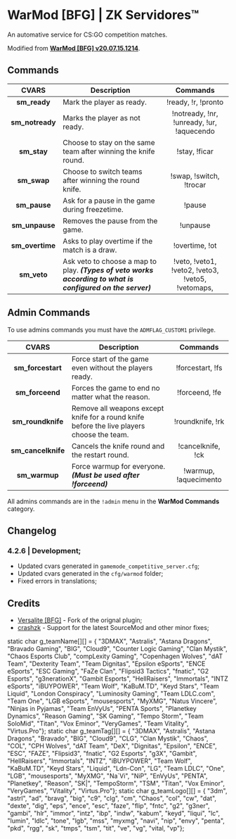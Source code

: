 # WarMod [BFG] | ZK Servidores™
An automative service for CS:GO competition matches.

Modified from **[WarMod [BFG] v20.07.15.1214](https://bitbucket.org/warmod/warmod.bitbucket.org/src)**.

## Commands
**CVARS** | **Description** | **Commands** |
:--------: | -------- | :--------: |
**sm_ready** | Mark the player as ready. | !ready, !r, !pronto |
**sm_notready** | Marks the player as not ready. | !notready, !nr, !unready, !ur, !aquecendo |
**sm_stay** | Choose to stay on the same team after winning the knife round. | !stay, !ficar |
**sm_swap** | Choose to switch teams after winning the round knife. | !swap, !switch, !trocar |
**sm_pause** | Ask for a pause in the game during freezetime. | !pause |
**sm_unpause** | Removes the pause from the game. | !unpause|
**sm_overtime** |  Asks to play overtime if the match is a draw. | !overtime, !ot |
**sm_veto** |  Ask veto to choose a map to play. ***(Types of veto works according to what is configured on the server)*** | !veto, !veto1, !veto2, !veto3, !veto5, !vetomaps,|

## Admin Commands
To use admins commands you must have the `ADMFLAG_CUSTOM1` privilege.

**CVARS** | **Description** | **Commands** |
:--------: | -------- | :--------: |
**sm_forcestart** | Force start of the game even without the players ready. | !forcestart, !fs |
**sm_forceend** | Forces the game to end no matter what the reason. | !forceend, !fe |
**sm_roundknife** | Remove all weapons except knife for a round knife before the live players choose the team. | !roundknife, !rk |
**sm_cancelknife** | Cancels the knife round and the restart round. | !cancelknife, !ck |
**sm_warmup** | Force warmup for everyone. ***(Must be used after !forceend)*** | !warmup, !aquecimento |

All admins commands are in the `!admin` menu in the **WarMod Commands** category.

## Changelog
### 4.2.6 | Development;
- Updated cvars generated in `gamemode_competitive_server.cfg`;
- Updated cvars generated in the `cfg/warmod` folder;
- Fixed errors in translations;

## Credits
- [Versalite [BFG]](https://forums.alliedmods.net/member.php?u=171777) - Fork of the orignal plugin;
- [crashzk](https://github.com/crashzk) - Support for the latest SourceMod and other minor fixes;

static char g_teamName[][] = {	"3DMAX", 	"Astralis", 	"Astana Dragons", 	"Bravado Gaming", 	"BIG",	"Cloud9", 	"Counter Logic Gaming", 	"Clan Mystik", 	"Chaos Esports Club",	"compLexity Gaming", 	"Copenhagen Wolves", 	"dAT Team",		"Dexterity Team",	"Team Dignitas", 	"Epsilon eSports", 	"ENCE eSports",		"ESC Gaming", 	"FaZe Clan",	"Flipsid3 Tactics", 	"fnatic", 	"G2 Esports",	"g3nerationX",	"Gambit Esports",	"HellRaisers", 	"Immortals",	"INTZ eSports", 	"iBUYPOWER", 	"Team Wolf", 	"KaBuM.TD",		"Keyd Stars", 	"Team Liquid",	"London Conspiracy", 	"Luminosity Gaming", 	"Team LDLC.com", 	"Team One",	"LGB eSports", 	"mousesports", 	"MyXMG", 	"Natus Vincere", 	"Ninjas in Pyjamas", 	"Team EnVyUs", 	"PENTA Sports", 	"Planetkey Dynamics", 	"Reason Gaming", 	"SK Gaming", 	"Tempo Storm",	"Team SoloMid", 	"Titan", 	"Vox Eminor", 	"VeryGames", 	"Team Vitality",	"Virtus.Pro"};
static char g_teamTag[][] = {	"3DMAX", 	"Astralis", 	"Astana Dragons", 	"Bravado", 			"BIG",	"Cloud9", 	"CLG", 						"Clan Mystik", 	"Chaos",				"COL", 					"CPH Wolves", 			"dAT Team", 	"DeX",				"Dignitas", 		"Epsilon", 			"ENCE",				"ESC", 			"FAZE",			"Flipsid3", 			"fnatic", 	"G2 Esports",	"g3X",			"Gambit",			"HellRaisers", 	"Immortals", 	"INTZ",				"iBUYPOWER", 	"Team Wolf", 	"KaBuM.TD",		"Keyd Stars", 	"Liquid",		"Ldn-Con", 				"LG",					"Team LDLC", 		"One",		"LGB", 			"mousesports", 	"MyXMG", 	"Na`Vi", 			"NiP", 					"EnVyUs", 		"PENTA", 			"Planetkey", 			"Reason", 			"SK|", 			"TempoStorm",	"TSM", 				"Titan", 	"Vox Eminor", 	"VeryGames", 	"Vitality",			"Virtus.Pro"};
static char g_teamLogo[][] = {	"3dm", 		"astrl", 		"ad", 				"bravg", 			"big",	"c9", 		"clg", 						"cm", 			"Chaos",				"col", 					"cw", 					"dat", 			"dexte",			"dig", 				"eps", 				"ence",				"esc", 			"faze",			"flip", 				"fntc", 	"g2",			"g3ner",		"gambi",			"hlr", 			"immor", 		"intz",				"ibp", 			"indw", 		"kabum",		"keyd", 		"liqui",		"lc", 					"lumin",				"ldlc", 			"tone",		"lgb", 			"mss", 			"myxmg", 	"navi", 			"nip", 					"envy", 		"penta", 			"pkd", 					"rgg", 				"sk", 			"tmps",			"tsm", 				"tit", 		"ve", 			"vg", 			"vital,				"vp"};
